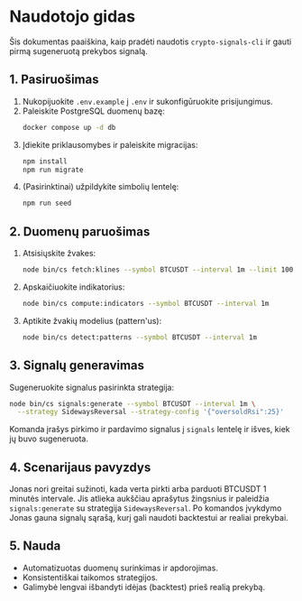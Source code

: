 # Naudotojo gidas

Šis dokumentas paaiškina, kaip pradėti naudotis `crypto-signals-cli` ir gauti pirmą sugeneruotą prekybos signalą.

## 1. Pasiruošimas

1. Nukopijuokite `.env.example` į `.env` ir sukonfigūruokite prisijungimus.
2. Paleiskite PostgreSQL duomenų bazę:
   ```bash
   docker compose up -d db
   ```
3. Įdiekite priklausomybes ir paleiskite migracijas:
   ```bash
   npm install
   npm run migrate
   ```
4. (Pasirinktinai) užpildykite simbolių lentelę:
   ```bash
   npm run seed
   ```

## 2. Duomenų paruošimas

1. Atsisiųskite žvakes:
   ```bash
   node bin/cs fetch:klines --symbol BTCUSDT --interval 1m --limit 1000
   ```
2. Apskaičiuokite indikatorius:
   ```bash
   node bin/cs compute:indicators --symbol BTCUSDT --interval 1m
   ```
3. Aptikite žvakių modelius (pattern'us):
   ```bash
   node bin/cs detect:patterns --symbol BTCUSDT --interval 1m
   ```

## 3. Signalų generavimas

Sugeneruokite signalus pasirinkta strategija:
```bash
node bin/cs signals:generate --symbol BTCUSDT --interval 1m \
  --strategy SidewaysReversal --strategy-config '{"oversoldRsi":25}'
```
Komanda įrašys pirkimo ir pardavimo signalus į `signals` lentelę ir išves, kiek jų buvo sugeneruota.

## 4. Scenarijaus pavyzdys

Jonas nori greitai sužinoti, kada verta pirkti arba parduoti BTCUSDT 1 minutės intervale. Jis atlieka aukščiau aprašytus žingsnius ir paleidžia `signals:generate` su strategija `SidewaysReversal`. Po komandos įvykdymo Jonas gauna signalų sąrašą, kurį gali naudoti backtestui ar realiai prekybai.

## 5. Nauda

- Automatizuotas duomenų surinkimas ir apdorojimas.
- Konsistentiškai taikomos strategijos.
- Galimybė lengvai išbandyti idėjas (backtest) prieš realią prekybą.
